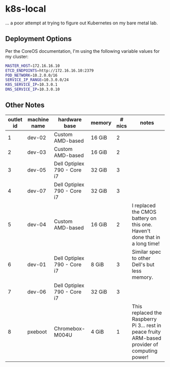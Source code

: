 # k8s-local
... a poor attempt at trying to figure out Kubernetes on my bare metal lab.

## Deployment Options

Per the CoreOS documentation, I'm using the following variable values for my cluster:

```bash
MASTER_HOST=172.16.16.10
ETCD_ENDPOINTS=http://172.16.16.10:2379
POD_NETWORK=10.2.0.0/16
SERVICE_IP_RANGE=10.3.0.0/24
K8S_SERVICE_IP=10.3.0.1
DNS_SERVICE_IP=10.3.0.10
```

## Other Notes

| outlet id | machine name | hardware base | memory | # nics | notes |
|-----------|--------------|---------------|--------|--------|-------|
|     1     |    dev-02    | Custom AMD-based | 16 GiB | 2 | |
|     2     |    dev-03    | Custom AMD-based | 16 GiB | 2 | |
|     3     |    dev-05    | Dell Optiplex 790 - Core i7| 32 GiB | 3 | |
|     4     |    dev-07    | Dell Optiplex 790 - Core i7| 32 GiB | 3 | |
|     5     |    dev-04    | Custom AMD-based | 16 GiB | 2 | I replaced the CMOS battery on this one. Haven't done that in a long time! |
|     6     |    dev-01    | Dell Optiplex 790 - Core i7| 8 GiB | 3 | Similar spec to other Dell's but less memory. |
|     7     |    dev-06    | Dell Optiplex 790 - Core i7| 32 GiB | 3 | |
|     8     |    pxeboot   | Chromebox-M004U | 4 GiB | 1 | This replaced the Raspberry Pi 3... rest in peace fruity ARM-based provider of computing power! |
